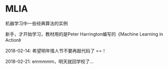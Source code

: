 # MLIA
机器学习中一些经典算法的实例

新手，才开始学习，教材用的是Peter Harrington编写的《Machine Learning in Action》


2018-02-14:
希望明年情人节不要再敲代码了 ==！

2018-02-21:
emmmmm，明天就回学校了...
